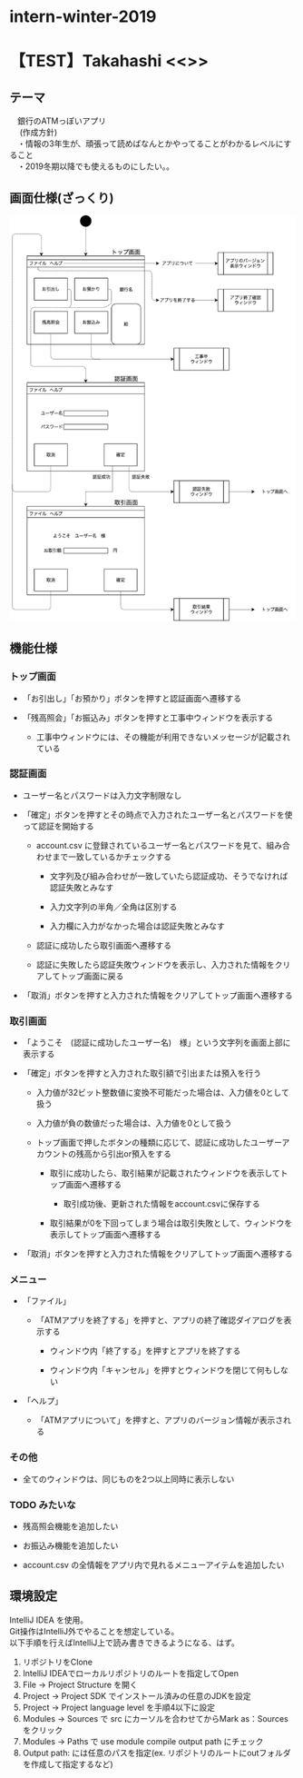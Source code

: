 # intern-winter-2019
# 【TEST】Takahashi <<<MASAHITO>>>

## テーマ
　銀行のATMっぽいアプリ  
　
(作成方針)  
　・情報の3年生が、頑張って読めばなんとかやってることがわかるレベルにすること  
　・2019冬期以降でも使えるものにしたい。。  

## 画面仕様(ざっくり)

![画面仕様](/screen_design.png)


## 機能仕様
### トップ画面

- 「お引出し」「お預かり」ボタンを押すと認証画面へ遷移する

- 「残高照会」「お振込み」ボタンを押すと工事中ウィンドウを表示する

    - 工事中ウィンドウには、その機能が利用できないメッセージが記載されている

### 認証画面

- ユーザー名とパスワードは入力文字制限なし

- 「確定」ボタンを押すとその時点で入力されたユーザー名とパスワードを使って認証を開始する

    - account.csv に登録されているユーザー名とパスワードを見て、組み合わせまで一致しているかチェックする

        - 文字列及び組み合わせが一致していたら認証成功、そうでなければ認証失敗とみなす
        
        - 入力文字列の半角／全角は区別する
        
        - 入力欄に入力がなかった場合は認証失敗とみなす
        
    - 認証に成功したら取引画面へ遷移する
    
    - 認証に失敗したら認証失敗ウィンドウを表示し、入力された情報をクリアしてトップ画面に戻る
    
- 「取消」ボタンを押すと入力された情報をクリアしてトップ画面へ遷移する

### 取引画面

- 「ようこそ　(認証に成功したユーザー名)　様」という文字列を画面上部に表示する

- 「確定」ボタンを押すと入力された取引額で引出または預入を行う

    - 入力値が32ビット整数値に変換不可能だった場合は、入力値を0として扱う
    
    - 入力値が負の数値だった場合は、入力値を0として扱う
    
    - トップ画面で押したボタンの種類に応じて、認証に成功したユーザーアカウントの残高から引出or預入をする
    
        - 取引に成功したら、取引結果が記載されたウィンドウを表示してトップ画面へ遷移する
        
            - 取引成功後、更新された情報をaccount.csvに保存する
            
        - 取引結果が0を下回ってしまう場合は取引失敗として、ウィンドウを表示してトップ画面へ遷移する
        
- 「取消」ボタンを押すと入力された情報をクリアしてトップ画面へ遷移する

### メニュー

- 「ファイル」

    - 「ATMアプリを終了する」を押すと、アプリの終了確認ダイアログを表示する
    
        - ウィンドウ内「終了する」を押すとアプリを終了する
        
        - ウィンドウ内「キャンセル」を押すとウィンドウを閉じて何もしない
        
- 「ヘルプ」

    - 「ATMアプリについて」を押すと、アプリのバージョン情報が表示される
    
### その他

- 全てのウィンドウは、同じものを2つ以上同時に表示しない

### TODO みたいな

- 残高照会機能を追加したい

- お振込み機能を追加したい

- account.csv の全情報をアプリ内で見れるメニューアイテムを追加したい

## 環境設定

IntelliJ IDEA を使用。  
Git操作はIntelliJ外でやることを想定している。  
以下手順を行えばIntelliJ上で読み書きできるようになる、はず。

1. リポジトリをClone
2. IntelliJ IDEAでローカルリポジトリのルートを指定してOpen
3. File -> Project Structure を開く
4. Project -> Project SDK でインストール済みの任意のJDKを設定
5. Project -> Project language level を手順4以下に設定
6. Modules -> Sources で src にカーソルを合わせてからMark as：Sourcesをクリック
7. Modules -> Paths で use module compile output path にチェック
8. Output path: には任意のパスを指定(ex. リポジトリのルートにoutフォルダを作成して指定するなど)
